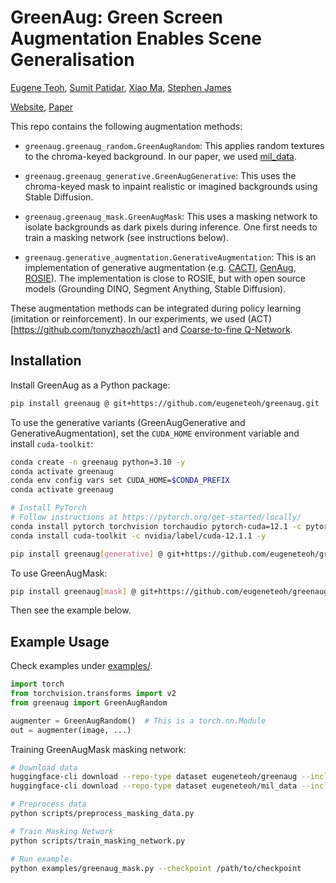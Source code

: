 # GreenAug: Green Screen Augmentation Enables Scene Generalisation

[Eugene Teoh](https://eugeneteoh.com/), [Sumit Patidar](https://rocketsumit.github.io/), [Xiao Ma](https://yusufma03.github.io/), [Stephen James](https://stepjam.github.io/)

[Website](https://greenaug.github.io/), [Paper](https://arxiv.org/abs/2407.07868)

This repo contains the following augmentation methods:

- `greenaug.greenaug_random.GreenAugRandom`: This applies random textures to the chroma-keyed background. In our paper, we used [mil_data](https://huggingface.co/datasets/eugeneteoh/mil_data).

- `greenaug.greenaug_generative.GreenAugGenerative`: This uses the chroma-keyed mask to inpaint realistic or imagined backgrounds using Stable Diffusion.

- `greenaug.greenaug_mask.GreenAugMask`: This uses a masking network to isolate backgrounds as dark pixels during inference. One first needs to train a masking network (see instructions below).

- `greenaug.generative_augmentation.GenerativeAugmentation`: This is an implementation of generative augmentation (e.g. [CACTI](https://arxiv.org/abs/2212.05711), [GenAug](https://arxiv.org/abs/2302.06671), [ROSIE](https://arxiv.org/abs/2302.11550)). The implementation is close to ROSIE, but with open source models (Grounding DINO, Segment Anything, Stable Diffusion).

These augmentation methods can be integrated during policy learning (imitation or reinforcement). In our experiments, we used (ACT)[https://github.com/tonyzhaozh/act] and [Coarse-to-fine Q-Network](https://github.com/younggyoseo/CQN).

## Installation

Install GreenAug as a Python package:

```bash
pip install greenaug @ git+https://github.com/eugeneteoh/greenaug.git
```

To use the generative variants (GreenAugGenerative and GenerativeAugmentation), set the `CUDA_HOME` environment variable and install `cuda-toolkit`:

```bash
conda create -n greenaug python=3.10 -y
conda activate greenaug
conda env config vars set CUDA_HOME=$CONDA_PREFIX
conda activate greenaug

# Install PyTorch
# Follow instructions at https://pytorch.org/get-started/locally/
conda install pytorch torchvision torchaudio pytorch-cuda=12.1 -c pytorch -c nvidia -y
conda install cuda-toolkit -c nvidia/label/cuda-12.1.1 -y

pip install greenaug[generative] @ git+https://github.com/eugeneteoh/greenaug.git
```

To use GreenAugMask:

```bash
pip install greenaug[mask] @ git+https://github.com/eugeneteoh/greenaug.git
```

Then see the example below.

## Example Usage

Check examples under [examples/](examples/).

```python
import torch
from torchvision.transforms import v2
from greenaug import GreenAugRandom

augmenter = GreenAugRandom()  # This is a torch.nn.Module
out = augmenter(image, ...)
```

Training GreenAugMask masking network:

```bash
# Download data
huggingface-cli download --repo-type dataset eugeneteoh/greenaug --include "GreenScreenDemoCollection/open_drawer_green_screen.mp4" --local-dir "assets/mask/raw/"               
huggingface-cli download --repo-type dataset eugeneteoh/mil_data --include "*.png" --local-dir "assets/mask/background/"               

# Preprocess data
python scripts/preprocess_masking_data.py  

# Train Masking Network
python scripts/train_masking_network.py

# Run example
python examples/greenaug_mask.py --checkpoint /path/to/checkpoint
```
